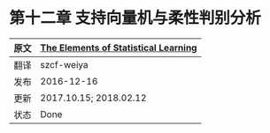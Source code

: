# 第十二章 支持向量机与柔性判别分析


| 原文   | [The Elements of Statistical Learning](https://web.stanford.edu/~hastie/ElemStatLearn/printings/ESLII_print12.pdf) |
| ---- | ---------------------------------------- |
| 翻译   | szcf-weiya                               |
| 发布 | 2016-12-16 |
| 更新|2017.10.15; 2018.02.12 |
|状态|Done|
